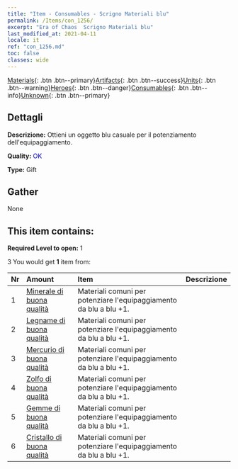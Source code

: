 ```yaml
---
title: "Item - Consumables - Scrigno Materiali blu"
permalink: /Items/con_1256/
excerpt: "Era of Chaos  Scrigno Materiali blu"
last_modified_at: 2021-04-11
locale: it
ref: "con_1256.md"
toc: false
classes: wide
---
```

 [Materials](/it/Items/){: .btn .btn--primary}[Artifacts](/it/Items/Artifacts/){: .btn .btn--success}[Units](/it/Items/Units/){: .btn .btn--warning}[Heroes](/it/Items/Heroes/){: .btn .btn--danger}[Consumables](/it/Items/Consumables/){: .btn .btn--info}[Unknown](/it/Items/Unknown/){: .btn .btn--primary}

## Dettagli
 **Descrizione:** Ottieni un oggetto blu casuale per il potenziamento dell'equipaggiamento.

 **Quality:** <span style="color: #0000CD">OK</span>

 **Type:** Gift

## Gather

  None

## This item contains:

 **Required Level to open:** 1

 3 You would get **1** item  from:

  | Nr | Amount |     Item    | Descrizione |
  |:---|:-------|:------------|:-----------:|
  | 1 | [Minerale di buona qualità](/it/Items/mat_12/) | Materiali comuni per potenziare l'equipaggiamento da blu a blu +1. | 
  | 2 | [Legname di buona qualità](/it/Items/mat_13/) | Materiali comuni per potenziare l'equipaggiamento da blu a blu +1. | 
  | 3 | [Mercurio di buona qualità](/it/Items/mat_14/) | Materiali comuni per potenziare l'equipaggiamento da blu a blu +1. | 
  | 4 | [Zolfo di buona qualità](/it/Items/mat_15/) | Materiali comuni per potenziare l'equipaggiamento da blu a blu +1. | 
  | 5 | [Gemme di buona qualità](/it/Items/mat_16/) | Materiali comuni per potenziare l'equipaggiamento da blu a blu +1. | 
  | 6 | [Cristallo di buona qualità](/it/Items/mat_17/) | Materiali comuni per potenziare l'equipaggiamento da blu a blu +1. | 
